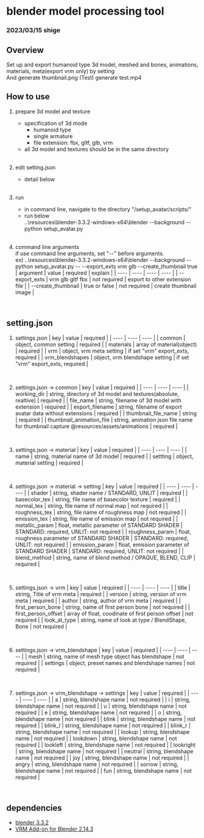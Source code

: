 # blender model processing tool
### 2023/03/15 shige

## Overview
Set up and export humanoid type 3d model, meshed and bones, animations, materials, meta(export vrm only) by setting  
And generate thumbnail.png
(Test) generate test.mp4

## How to use
1. prepare 3d model and texture
    - specification of 3d mode
        - humanoid type
        - single armature
        - file extension: fbx, gltf, glb, vrm
    - all 3d model and textures should be in the same directory
    
    <br>
2. edit setting.json
    - detail below
    
    <br>
3. run
    - in command line, navigate to the directory "/setup_avatar/scripts/"
    - run below  
        ..\resources\blender-3.3.2-windows-x64\blender --background --python setup_avatar.py
    
    <br>

4. command line arguments  
if use command line arguments, set "--" before arguments.  
ex) ..\resources\blender-3.3.2-windows-x64\blender --background --python setup_avatar.py --  --export_exts vrm glb --create_thumbnail true
    | argument  | value | required | explain |
    | ---- | ---- | ---- | ---- |
    | --export_exts | vrm glb gltf fbx | not required | export to other extension file |
    | --create_thumbnail | true or false | not required | create thumbnail image |
    
    <br>


## setting.json
1. settings.json
    | key  | value | required |
    | ---- | ---- | ---- |
    | common | object, common setting | required |
    | materials | array of material(object) | required | 
    | vrm | object, vrm meta setting | if set "vrm" export_exts, required |
    | vrm_blendshapes | object, vrm blendshape setting | if set "vrm" export_exts, required |
    
    <br>

2. settings.json -> common
    | key  | value | required |
    | ---- | ---- | ---- |
    | working_dir | string, directory of 3d model and textures(absolute, realtive) | required |
    | file_name | string, filename of 3d model with extension | required |
    | export_filename | string, filename of export avatar data without extensions | required |
    | thumbnail_file_name | string | required |
    | thumbnail_animation_file | string, animation json file name for thumbnail capture @resources/assets/animations | required |
    
    <br>

3. settings.json -> material
    | key  | value | required |
    | ---- | ---- | ---- |
    | name | string, material name of 3d model | required |
    | settting | object, material setting | required |
    
    <br>

4. settings.json -> material -> setting
    | key  | value | required |
    | ---- | ---- | ---- |
    | shader | string, shader name / STANDARD, UNLIT | required |
    | basecolor_tex | string, file name of basecolor texture | required |
    | normal_tex | string, file name of normal map | not required |
    | roughness_tex | string, file name of roughness map | not required |
    | emission_tex | string, file name of emission map | not required |
    | metallic_param | float, metallic parameter of STANDARD SHADER | STANDARD: required, UNLIT: not required |
    | roughness_param | float, roughness parameter of STANDARD SHADER | STANDARD: required, UNLIT: not required |
    | emission_param | float, emission parameter of STANDARD SHADER | STANDARD: required, UNLIT: not required |
    | blend_method | string, name of blend method / OPAQUE, BLEND, CLIP | required |
    
    <br>

5. settings.json -> vrm
    | key  | value | required |
    | ---- | ---- | ---- |
    | title | string, Title of vrm meta | required |
    | version | string, version of vrm meta | required |
    | author | string, author of vrm meta | required |
    | first_person_bone | string, name of first person bone | not required |
    | first_person_offset | array of float, coodinate of first person offset | not required |
    | look_at_type | string, name of look at type / BlendShape, Bone | not required |
    
    <br>

6. settings.json -> vrm_blendshape
    | key  | value | required |
    | ---- | ---- | ---- |
    | mesh | string, name of mesh type object has blendshape | not required |
    | settings | object, preset names and blendshape names | not required |
    
    <br>

7. settings.json -> vrm_blendshape -> settings
    | key  | value | required |
    | ---- | ---- | ---- |
    | a | string, blendshape name | not required |
    | i | string, blendshape name | not required |
    | u | string, blendshape name | not required |
    | e | string, blendshape name | not required |
    | o | string, blendshape name | not required |
    | blink | string, blendshape name | not required |
    | blink_l | string, blendshape name | not required |
    | blink_r | string, blendshape name | not required |
    | lookup | string, blendshape name | not required |
    | lookdown | string, blendshape name | not required |
    | lookleft | string, blendshape name | not required |
    | lookright | string, blendshape name | not required |
    | neutral | string, blendshape name | not required |
    | joy | string, blendshape name | not required |
    | angry | string, blendshape name | not required |
    | sorrow | string, blendshape name | not required |
    | fun | string, blendshape name | not required |
    
    <br>

## dependencies
- [blender 3.3.2](https://builder.blender.org/download/daily/archive/blender-3.3.2-stable+v33.bd3a7b41e2b3-windows.amd64-release.zip)
- [VRM Add-on for Blender 2.14.3](https://github.com/saturday06/VRM-Addon-for-Blender/releases/download/2_14_3/VRM_Addon_for_Blender-2_14_3.zip)